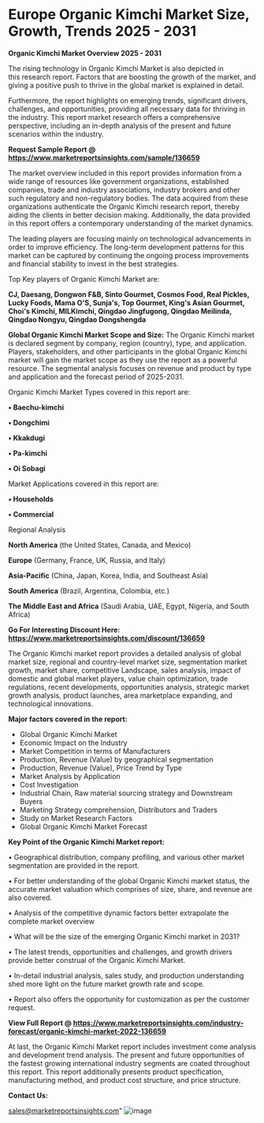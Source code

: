 # Europe Organic Kimchi Market Size, Growth, Trends 2025 - 2031

<Strong> Organic Kimchi Market Overview 2025 - 2031</strong>

The rising technology in Organic Kimchi Market is also depicted in this research report. Factors that are boosting the growth of the market, and giving a positive push to thrive in the global market is explained in detail.

Furthermore, the report highlights on emerging trends, significant drivers, challenges, and opportunities, providing all necessary data for thriving in the industry. This report market research offers a comprehensive perspective, including an in-depth analysis of the present and future scenarios within the industry.

<strong>Request Sample Report @ <a href=https://www.marketreportsinsights.com/sample/136659>https://www.marketreportsinsights.com/sample/136659</a></strong>

The market overview included in this report provides information from a wide range of resources like government organizations, established companies, trade and industry associations, industry brokers and other such regulatory and non-regulatory bodies. The data acquired from these organizations authenticate the Organic Kimchi research report, thereby aiding the clients in better decision making. Additionally, the data provided in this report offers a contemporary understanding of the market dynamics.

The leading players are focusing mainly on technological advancements in order to improve efficiency. The long-term development patterns for this market can be captured by continuing the ongoing process improvements and financial stability to invest in the best strategies.

Top Key players of Organic Kimchi Market are:

<strong>CJ, Daesang, Dongwon F&B, Sinto Gourmet, Cosmos Food, Real Pickles, Lucky Foods, Mama O'S, Sunja's, Top Gourmet, King's Asian Gourmet, Choi's Kimchi, MILKimchi, Qingdao Jingfugong, Qingdao Meilinda, Qingdao Nongyu, Qingdao Dongshengda</strong>

<strong><b>Global Organic Kimchi Market Scope and Size:</b></strong>
The Organic Kimchi market is declared segment by company, region (country), type, and application. Players, stakeholders, and other participants in the global Organic Kimchi market will gain the market scope as they use the report as a powerful resource. The segmental analysis focuses on revenue and product by type and application and the forecast period of 2025-2031.

Organic Kimchi Market Types covered in this report are:

<strong>• Baechu-kimchi

• Dongchimi

• Kkakdugi

• Pa-kimchi

• Oi Sobagi</strong>

Market Applications covered in this report are:

<strong>• Households

• Commercial</strong> 

Regional Analysis

<strong>North America</strong> (the United States, Canada, and Mexico)

<strong>Europe</strong> (Germany, France, UK, Russia, and Italy)

<strong>Asia-Pacific</strong> (China, Japan, Korea, India, and Southeast Asia)

<strong>South America</strong> (Brazil, Argentina, Colombia, etc.)

<strong>The Middle East and Africa</strong> (Saudi Arabia, UAE, Egypt, Nigeria, and South Africa)

<strong>Go For Interesting Discount Here: <a href=https://www.marketreportsinsights.com/discount/136659>https://www.marketreportsinsights.com/discount/136659</a></strong>

The Organic Kimchi market report provides a detailed analysis of global market size, regional and country-level market size, segmentation market growth, market share, competitive Landscape, sales analysis, impact of domestic and global market players, value chain optimization, trade regulations, recent developments, opportunities analysis, strategic market growth analysis, product launches, area marketplace expanding, and technological innovations.

<strong><b>Major factors covered in the report:</b></strong>
<ul>
  <li>Global Organic Kimchi Market </li>
  <li>Economic Impact on the Industry</li>
  <li>Market Competition in terms of Manufacturers</li>
  <li>Production, Revenue (Value) by geographical segmentation</li>
  <li>Production, Revenue (Value), Price Trend by Type</li>
  <li>Market Analysis by Application</li>
  <li>Cost Investigation</li>
  <li>Industrial Chain, Raw material sourcing strategy and Downstream Buyers</li>
  <li>Marketing Strategy comprehension, Distributors and Traders</li>
  <li>Study on Market Research Factors</li>
  <li>Global Organic Kimchi Market Forecast</li>
</ul>

<strong><b>Key Point of the Organic Kimchi Market report:</b></strong>

• Geographical distribution, company profiling, and various other market segmentation are provided in the report.

• For better understanding of the global Organic Kimchi market status, the accurate market valuation which comprises of size, share, and revenue are also covered.

• Analysis of the competitive dynamic factors better extrapolate the complete market overview

• What will be the size of the emerging Organic Kimchi market in 2031?

• The latest trends, opportunities and challenges, and growth drivers provide better construal of the Organic Kimchi Market.

• In-detail industrial analysis, sales study, and production understanding shed more light on the future market growth rate and scope.

• Report also offers the opportunity for customization as per the customer request.

<strong><b>View Full Report @ <a href=https://www.marketreportsinsights.com/industry-forecast/organic-kimchi-market-2022-136659>https://www.marketreportsinsights.com/industry-forecast/organic-kimchi-market-2022-136659</a></b></strong>


At last, the Organic Kimchi Market report includes investment come analysis and development trend analysis. The present and future opportunities of the fastest growing international industry segments are coated throughout this report. This report additionally presents product specification, manufacturing method, and product cost structure, and price structure.

<strong>Contact Us:</strong>

sales@marketreportsinsights.com"
![image](https://github.com/user-attachments/assets/45d4b034-4490-4978-a00b-a7740e85d032)
